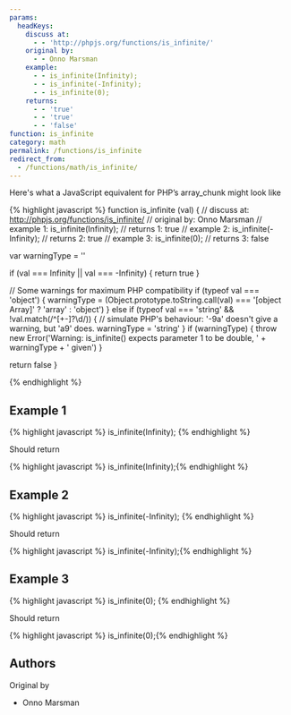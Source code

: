 ```yaml
---
params:
  headKeys:
    discuss at:
      - - 'http://phpjs.org/functions/is_infinite/'
    original by:
      - - Onno Marsman
    example:
      - - is_infinite(Infinity);
      - - is_infinite(-Infinity);
      - - is_infinite(0);
    returns:
      - - 'true'
      - - 'true'
      - - 'false'
function: is_infinite
category: math
permalink: /functions/is_infinite
redirect_from:
  - /functions/math/is_infinite/
---
```


<!-- WARNING! This file is auto generated by `npm run web:inject`, do not edit by hand -->

Here's what a JavaScript equivalent for PHP’s array_chunk might look like

{% highlight javascript %}
function is_infinite (val) {
  //  discuss at: http://phpjs.org/functions/is_infinite/
  // original by: Onno Marsman
  //   example 1: is_infinite(Infinity);
  //   returns 1: true
  //   example 2: is_infinite(-Infinity);
  //   returns 2: true
  //   example 3: is_infinite(0);
  //   returns 3: false

  var warningType = ''

  if (val === Infinity || val === -Infinity) {
    return true
  }

  // Some warnings for maximum PHP compatibility
  if (typeof val === 'object') {
    warningType = (Object.prototype.toString.call(val) === '[object Array]' ? 'array' : 'object')
  } else if (typeof val === 'string' && !val.match(/^[\+\-]?\d/)) {
    // simulate PHP's behaviour: '-9a' doesn't give a warning, but 'a9' does.
    warningType = 'string'
  }
  if (warningType) {
    throw new Error('Warning: is_infinite() expects parameter 1 to be double, ' + warningType + ' given')
  }

  return false
}

{% endhighlight %}

## Example 1

{% highlight javascript %}
is_infinite(Infinity);
{% endhighlight %}

Should return

{% highlight javascript %}
is_infinite(Infinity);{% endhighlight %}

## Example 2

{% highlight javascript %}
is_infinite(-Infinity);
{% endhighlight %}

Should return

{% highlight javascript %}
is_infinite(-Infinity);{% endhighlight %}

## Example 3

{% highlight javascript %}
is_infinite(0);
{% endhighlight %}

Should return

{% highlight javascript %}
is_infinite(0);{% endhighlight %}


## Authors


Original by

- Onno Marsman

